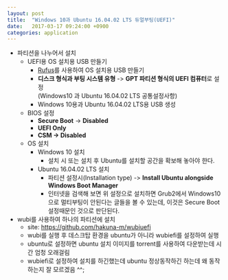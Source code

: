 ```yaml
---
layout: post
title:  "Windows 10과 Ubuntu 16.04.02 LTS 듀얼부팅(UEFI)"
date:   2017-03-17 09:24:00 +0900
categories: application
---
```

- 파티션을 나누어서 설치    
    - UEFI용 OS 설치용 USB 만들기
        - [Rufus](https://rufus.akeo.ie/)를 사용하여 OS 설치용 USB 만들기
        - **디스크 형식과 부팅 시스템 유형** -> **GPT 파티션 형식의 UEFI 컴퓨터**로 설정<br>
            (Windows10 과 Ubuntu 16.04.02 LTS 공통설정사항)        
        - Windows 10용과 Ubuntu 16.04.02 LTS용 USB 생성
    - BIOS 설정
        - **Secure Boot** -> **Disabled**
        - **UEFI Only**
        - **CSM -> Disabled**
    - OS 설치
        - Windows 10 설치
            - 설치 시 또는 설치 후 Ubuntu를 설치할 공간을 확보해 놓아야 한다.
        - Ubuntu 16.04.02 LTS 설치
            - 파티션 설정시(Installation type) ->  **Install Ubuntu alongside Windows Boot Manager**
            - 인터넷을 검색해 보면 위 설정으로 설치하면 Grub2에서 Windows10으로 멀티부팅이 안된다는 글들을 볼 수 있는데, 이것은 Secure Boot 설정때문인 것으로 판단된다.
- wubi를 사용하여 하나의 파티션에 설치
    - site: https://github.com/hakuna-m/wubiuefi
    - wubi를 실행 후 데스크탑 환경을 ubuntu가 아니라 wubiefi를 설정하여 실행
    - ubuntu로 설정하면 ubuntu 설치 이미지를 torrent를 사용하여 다운받는데 시간 엄청 오래걸림
    - wubiefi로 설정하여 설치를 하긴했는데 ubuntu 정상동작하긴 하는데 왜 동작하는지 잘 모르겠음 ^^;
